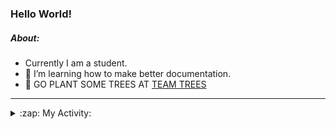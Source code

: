 ### Hello World!

##### About:
- Currently I am a student.
- 🌱 I’m learning how to make better documentation.
- 🌱 GO PLANT SOME TREES AT [TEAM TREES](https://teamtrees.org/)

---
<details>
  <summary>:zap: My Activity:</summary>
  
<!--START_SECTION:waka-->
![Code Time](http://img.shields.io/badge/Code%20Time-1%2C152%20hrs%2043%20mins-blue)

**I'm a Night 🦉** 

```text
🌞 Morning                1424 commits        ██░░░░░░░░░░░░░░░░░░░░░░░   09.19 % 
🌆 Daytime                5498 commits        █████████░░░░░░░░░░░░░░░░   35.47 % 
🌃 Evening                4464 commits        ███████░░░░░░░░░░░░░░░░░░   28.80 % 
🌙 Night                  4115 commits        ███████░░░░░░░░░░░░░░░░░░   26.55 % 
```
📅 **I'm Most Productive on Wednesday** 

```text
Monday                   2327 commits        ████░░░░░░░░░░░░░░░░░░░░░   15.01 % 
Tuesday                  2022 commits        ███░░░░░░░░░░░░░░░░░░░░░░   13.04 % 
Wednesday                3586 commits        ██████░░░░░░░░░░░░░░░░░░░   23.13 % 
Thursday                 1916 commits        ███░░░░░░░░░░░░░░░░░░░░░░   12.36 % 
Friday                   1525 commits        ██░░░░░░░░░░░░░░░░░░░░░░░   09.84 % 
Saturday                 1383 commits        ██░░░░░░░░░░░░░░░░░░░░░░░   08.92 % 
Sunday                   2742 commits        ████░░░░░░░░░░░░░░░░░░░░░   17.69 % 
```


📊 **This Week I Spent My Time On** 

```text
🔥 Editors: 
VS Code                  5 hrs 49 mins       █████████████████████████   100.00 % 

🐱‍💻 Projects: 
giveth-dapps-v2          3 hrs 20 mins       ██████████████░░░░░░░░░░░   57.34 % 
praise                   2 hrs 28 mins       ███████████░░░░░░░░░░░░░░   42.66 % 
```


 Last Updated on 16/07/2023 13:12:59 UTC
<!--END_SECTION:waka-->
</details>
